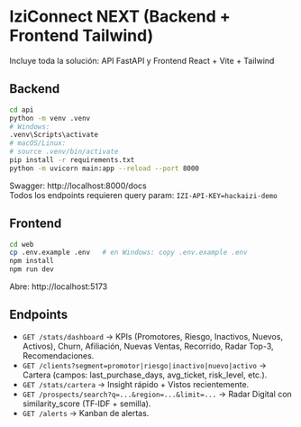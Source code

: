 # IziConnect NEXT (Backend + Frontend Tailwind)

Incluye toda la solución: API FastAPI y Frontend React + Vite + Tailwind

## Backend
```bash
cd api
python -m venv .venv
# Windows:
.venv\Scripts\activate
# macOS/Linux:
# source .venv/bin/activate
pip install -r requirements.txt
python -m uvicorn main:app --reload --port 8000
```
Swagger: http://localhost:8000/docs  
Todos los endpoints requieren query param: `IZI-API-KEY=hackaizi-demo`

## Frontend
```bash
cd web
cp .env.example .env   # en Windows: copy .env.example .env
npm install
npm run dev
```
Abre: http://localhost:5173

## Endpoints
- `GET /stats/dashboard` → KPIs (Promotores, Riesgo, Inactivos, Nuevos, Activos), Churn, Afiliación, Nuevas Ventas, Recorrido, Radar Top-3, Recomendaciones.
- `GET /clients?segment=promotor|riesgo|inactivo|nuevo|activo` → Cartera (campos: last_purchase_days, avg_ticket, risk_level, etc.).
- `GET /stats/cartera` → Insight rápido + Vistos recientemente.
- `GET /prospects/search?q=...&region=...&limit=...` → Radar Digital con similarity_score (TF‑IDF + semilla).
- `GET /alerts` → Kanban de alertas.
